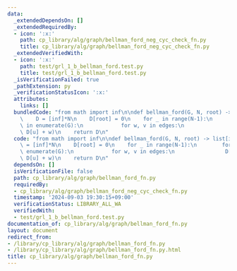 ```yaml
---
data:
  _extendedDependsOn: []
  _extendedRequiredBy:
  - icon: ':x:'
    path: cp_library/alg/graph/bellman_ford_neg_cyc_check_fn.py
    title: cp_library/alg/graph/bellman_ford_neg_cyc_check_fn.py
  _extendedVerifiedWith:
  - icon: ':x:'
    path: test/grl_1_b_bellman_ford.test.py
    title: test/grl_1_b_bellman_ford.test.py
  _isVerificationFailed: true
  _pathExtension: py
  _verificationStatusIcon: ':x:'
  attributes:
    links: []
  bundledCode: "from math import inf\n\ndef bellman_ford(G, N, root) -> list[int]:\n\
    \    D = [inf]*N\n    D[root] = 0\n    for _ in range(N-1):\n        for u, edges\
    \ in enumerate(G):\n            for w, v in edges:\n                D[v] = min(D[v],\
    \ D[u] + w)\n    return D\n"
  code: "from math import inf\n\ndef bellman_ford(G, N, root) -> list[int]:\n    D\
    \ = [inf]*N\n    D[root] = 0\n    for _ in range(N-1):\n        for u, edges in\
    \ enumerate(G):\n            for w, v in edges:\n                D[v] = min(D[v],\
    \ D[u] + w)\n    return D\n"
  dependsOn: []
  isVerificationFile: false
  path: cp_library/alg/graph/bellman_ford_fn.py
  requiredBy:
  - cp_library/alg/graph/bellman_ford_neg_cyc_check_fn.py
  timestamp: '2024-09-03 19:30:15+09:00'
  verificationStatus: LIBRARY_ALL_WA
  verifiedWith:
  - test/grl_1_b_bellman_ford.test.py
documentation_of: cp_library/alg/graph/bellman_ford_fn.py
layout: document
redirect_from:
- /library/cp_library/alg/graph/bellman_ford_fn.py
- /library/cp_library/alg/graph/bellman_ford_fn.py.html
title: cp_library/alg/graph/bellman_ford_fn.py
---
```

